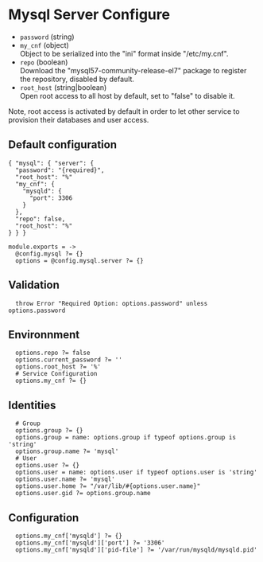 
# Mysql Server Configure

* `password` (string)   
* `my_cnf` (object)   
  Object to be serialized into the "ini" format inside "/etc/my.cnf".
* `repo` (boolean)   
  Download the "mysql57-community-release-el7" package to register the repository, disabled by default. 
* `root_host` (string|boolean)   
  Open root access to all host by default, set to "false" to disable it.

Note, root access is activated by default in order to let other service to 
provision their databases and user access.

## Default configuration

```
{ "mysql": { "server": {
  "password": "{required}",
  "root_host": "%"
  "my_cnf": {
    "mysqld": {
      "port": 3306
    }
  },
  "repo": false,
  "root_host": "%"
} } }
```

    module.exports = ->
      @config.mysql ?= {}
      options = @config.mysql.server ?= {}

## Validation

      throw Error "Required Option: options.password" unless options.password

## Environnment

      options.repo ?= false
      options.current_password ?= ''
      options.root_host ?= '%'
      # Service Configuration
      options.my_cnf ?= {}

## Identities

      # Group
      options.group ?= {}
      options.group = name: options.group if typeof options.group is 'string'
      options.group.name ?= 'mysql'
      # User
      options.user ?= {}
      options.user = name: options.user if typeof options.user is 'string'
      options.user.name ?= 'mysql'
      options.user.home ?= "/var/lib/#{options.user.name}"
      options.user.gid ?= options.group.name

## Configuration

      options.my_cnf['mysqld'] ?= {}
      options.my_cnf['mysqld']['port'] ?= '3306'
      options.my_cnf['mysqld']['pid-file'] ?= '/var/run/mysqld/mysqld.pid'
